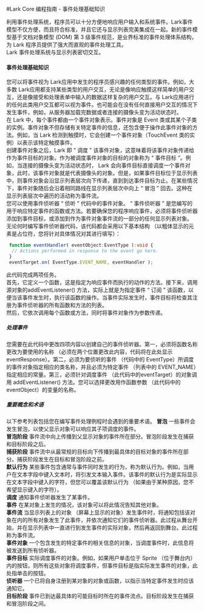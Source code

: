 #Lark Core 编程指南 - 事件处理基础知识

利用事件处理系统，程序员可以十分方便地响应用户输入和系统事件。Lark事件模型不仅方便，而且符合标准，并且它还与显示列表完美集成在一起。新的事件模型基于文档对象模型 (DOM) 第 3 级事件规范，是业界标准的事件处理体系结构，为 Lark 程序员提供了强大而直观的事件处理工具。    
Lark 事件处理系统与显示列表密切交互。
<!-- 若要对显示列表有基本的了解，请阅读第 126 页的 “ 显示编程 ”。-->

#### 事件处理基础知识
您可以将事件视为 Lark应用中发生的程序员感兴趣的任何类型的事件。例如，大多数 Lark应用都支持某些类型的用户交互，无论是像响应触摸这样简单的用户交互，还是像接受和处理表单中输入的数据这样复杂的用户交互。与 Lark应用进行的任何此类用户交互都可以视为事件。也可能会在没有任何直接用户交互的情况下发生事件，例如，从服务器加载完数据或者连接的摄像头变为活动状态时。    
在 Lark 中，每个事件都由一个事件对象表示。事件对象是 Event 类或其某个子类的实例。事件对象不但存储有关特定事件的信息，还包含便于操作此事件对象的方法。例如，当 Lark 检测到触摸时，它会创建一个事件对象（TouchEvent 类的实例）以表示该特定触摸事件。    
创建事件对象之后，Lark 即 “ 调度 ” 该事件对象，这意味着将该事件对象传递给作为事件目标的对象。作为被调度事件对象的目标的对象称为 “ 事件目标 ”。例如，当连接的摄像头变为活动状态时， Lark 会向事件目标直接调度一个事件对象，此时，该事件对象就是代表摄像头的对象。但是，如果事件目标位于显示列表中，则事件对象会沿显示列表层次向下传递，直到到达事件目标为止。在某些情况下，事件对象随后会沿着相同路线在显示列表层次中向上 “ 冒泡 ” 回去。这种在显示列表层次中遍历的活动称为事件流。    
您可以使用事件侦听器 “ 侦听 ” 代码中的事件对象。 “ 事件侦听器 ” 是您编写的用于响应特定事件的函数或方法。若要确保您的程序响应事件，必须将事件侦听器添加到事件目标，或添加到作为事件对象事件流的一部分的任何显示列表对象。    
无论何时编写事件侦听器代码，该代码都会采用以下基本结构 （以粗体显示的元素是占位符，您将针对具体情况对其进行填写）：    
```  TypeScript
 function eventHandler( eventObject:EventType ):void { 
  // Actions performed in response to the event go here. 
 }
 eventTarget.on( EventType.EVENT_NAME, eventHandler ); 
 ```
此代码完成两项任务。    
首先，它定义一个函数，这是指定为响应事件而执行的动作的方法。接下来，调用源对象的addEventListener() 方法，实际上就是为指定事件 “ 订阅 ” 该函数，以便当该事件发生时，执行该函数的操作。当事件实际发生时，事件目标将检查其注册为事件侦听器的所有函数和方法的列表。    
然后，它依次调用每个函数或方法，同时将事件对象作为参数传递。
##### 处理事件
您需要在此代码中更改四项内容以创建自己的事件侦听器。第一，必须将函数名称更改为要使用的名称 （必须在两个位置更改此内容，代码将在此处显示 eventResponse）。第二，必须为要侦听的事件 （代码中的 EventType）所调度的事件对象指定相应的类名称，并且必须为特定事件 （列表中的 EVENT_NAME）指定相应的常量。第三，必须针对调度事件 （此代码中的eventTarget）的对象调用 addEventListener() 方法。您可以选择更改用作函数参数 （此代码中的 eventObject）的变量的名称。
##### 重要概念和术语
以下参考列表包括您在编写事件处理例程时会遇到的重要术语。
**冒泡** 一些事件会发生冒泡，以使父显示对象可以响应其子项调度的事件。    
**冒泡阶段** 事件流中向上传播到父显示对象的事件所在部分。冒泡阶段发生在捕获和目标阶段之后。    
**捕获阶段** 事件流中从最常规的目标向下传播到最具体的目标对象的事件所在部分。捕获阶段发生在目标和冒泡阶段之前。    
**默认行为** 某些事件包含通常与事件同时发生的行为，称为默认行为。例如，当用户在文本字段中键入文本时，将引发文本输入事件。该事件的默认行为是实际显示在文本字段中键入的字符，但您可以覆盖该默认行为 （如果由于某种原因，您不希望显示键入的字符）。    
**调度** 通知事件侦听器发生了某事件。    
**事件** 在某对象上发生的情况，该对象可以将此情况告知其他对象。    
**事件流** 当显示列表上的对象 （屏幕上显示的对象）发生事件时，将通知包括该对象在内的所有对象发生了此事件，并依次通知它们的事件侦听器。此过程从舞台开始，并在显示列表中一直进行到发生事件的实际对象，然后再返回到舞台。此过程称为事件流。    
**事件对象** 一个包含发生的特定事件的相关信息的对象，当调度事件时，此信息将被发送到所有侦听器。    
**事件目标** 实际调度事件的对象。例如，如果用户单击位于 Sprite （位于舞台内）内的按钮，则所有这些对象将调度事件，但事件目标是指实际发生事件的对象，此处指单击的按钮。    
**侦听器** 一个已将自身注册到某对象的对象或函数，以指示当特定事件发生时应该通知它。    
**目标阶段** 事件已到达最具体的可能目标时所在的事件流点。目标阶段发生在捕获和冒泡阶段之间。    